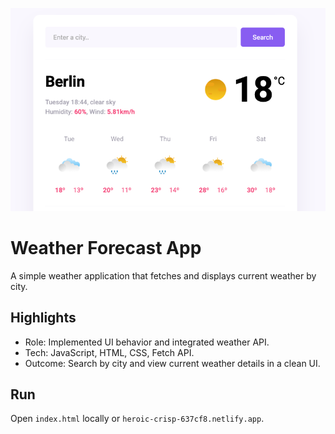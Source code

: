 ![App Screenshot](screenshotForec.png)


# Weather Forecast App
A simple weather application that fetches and displays current weather by city.

## Highlights
- Role: Implemented UI behavior and integrated weather API.
- Tech: JavaScript, HTML, CSS, Fetch API.
- Outcome: Search by city and view current weather details in a clean UI.

## Run
Open `index.html` locally or `heroic-crisp-637cf8.netlify.app`.
